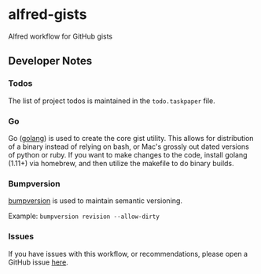 # alfred-gists

Alfred workflow for GitHub gists

## Developer Notes

### Todos

The list of project todos is maintained in the `todo.taskpaper` file.

### Go

Go ([golang](https://golang.org)) is used to create the core gist utility. This
allows for distribution of a binary instead of relying on bash, or Mac's
grossly out dated versions of python or ruby. If you want to make changes to
the code, install golang (1.11+) via homebrew, and then utilize the makefile to
do binary builds.

### Bumpversion

[bumpversion](https://github.com/peritus/bumpversion) is used to maintain
semantic versioning.

Example: `bumpversion revision --allow-dirty`

### Issues

If you have issues with this workflow, or recommendations, please open a
GitHub issue [here](https://github.com/mattmc3/alfred-gists/issues).
